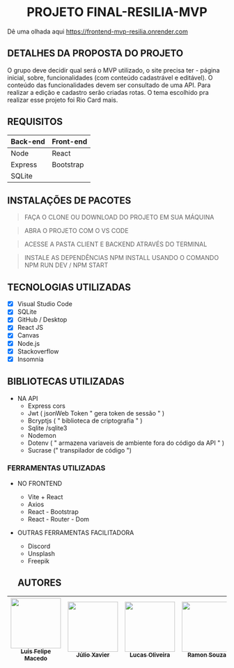 <h1 align="center">PROJETO FINAL-RESILIA-MVP</h1>

Dê uma olhada aqui https://frontend-mvp-resilia.onrender.com
## DETALHES DA PROPOSTA DO PROJETO
O grupo deve decidir qual será o MVP utilizado, o site precisa ter - página inicial, sobre, funcionalidades (com conteúdo cadastrável e editável). O conteúdo das funcionalidades devem ser consultado de uma API. Para realizar a edição e cadastro serão criadas rotas. 
O tema escolhido pra realizar esse projeto foi Rio Card mais.

## REQUISITOS

| Back-end   | Front-end |
| ---        | ---         |
| Node       |     React   |
| Express    |   Bootstrap |
| SQLite     |             |
 
 
## INSTALAÇÕES DE PACOTES 

> FAÇA O CLONE OU DOWNLOAD DO PROJETO EM SUA MÁQUINA

> ABRA O PROJETO COM O VS CODE

> ACESSE A PASTA CLIENT E BACKEND ATRAVÉS DO TERMINAL

> INSTALE AS DEPENDÊNCIAS NPM INSTALL USANDO O COMANDO NPM RUN DEV / NPM START

## TECNOLOGIAS UTILIZADAS
- [X] Visual Studio Code
- [X] SQLite 
- [X] GitHub / Desktop
- [X] React JS
- [X] Canvas
- [X] Node.js
- [X] Stackoverflow 
- [X] Insomnia  

## BIBLIOTECAS UTILIZADAS
- NA API
  - Express cors
  - Jwt ( jsonWeb Token " gera token de sessão " )
  - Bcryptjs ( " biblioteca de criptografia " )
  - Sqlite /sqlite3
  - Nodemon
  - Dotenv ( " armazena variaveis de ambiente fora do código da API " )
  - Sucrase (" transpilador de código ")


### FERRAMENTAS UTILIZADAS 
- NO FRONTEND
  - Vite + React 
  - Axios  
  - React - Bootstrap 
  - React - Router - Dom 

- OUTRAS FERRAMENTAS FACILITADORA
  - Discord 
  - Unsplash 
  - Freepik
  
  ## AUTORES
| [<img src="https://github.com/squad2-devweb/Projeto-Final-Resilia-MVP/blob/main/FotoSquad2/LuisFelipeM..jpg" width=115><br><sub> Luis Felipe Macedo </sub>](https://github.com/LuisDevLipe) |  [<img src="https://github.com/squad2-devweb/Projeto-Final-Resilia-MVP/blob/main/FotoSquad2/J%C3%BAlioXavier.jpg" width=115><br><sub> Júlio Xavier </sub>](https://github.com/Julioxli) |  [<img src="https://github.com/squad2-devweb/Projeto-Final-Resilia-MVP/blob/main/FotoSquad2/LucasOliveira.jpg" width=115><br><sub>Lucas Oliveira</sub>](https://github.com/LzLuscas) |  [<img src="https://github.com/squad2-devweb/Projeto-Final-Resilia-MVP/blob/main/FotoSquad2/RamonSolfer.jpg" width=115><br><sub>Ramon Souza</sub>](https://github.com/ramonsolfer) |  [<img src="https://github.com/squad2-devweb/Projeto-Final-Resilia-MVP/blob/main/FotoSquad2/EmanuellaBrito.jpeg" width=115><br><sub>Emanuella Brito</sub>](https://github.com/MBrito0) |  [<img src="https://github.com/squad2-devweb/Projeto-Final-Resilia-MVP/blob/main/FotoSquad2/VivianeMoreira.jpg" width=115><br><sub>Viviane Moreira</sub>](https://github.com/vivianefrts) |
| --- | --- | --- | --- | --- | --- | 

